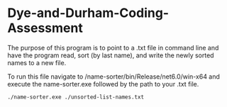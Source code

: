 # Dye-and-Durham-Coding-Assessment

The purpose of this program is to point to a .txt file in command line and have the program read, sort (by last name), and write the newly sorted names to a new file.

To run this file navigate to /name-sorter/bin/Release/net6.0/win-x64 and execute the name-sorter.exe followed by the path to your .txt file.

```./name-sorter.exe ./unsorted-list-names.txt```

